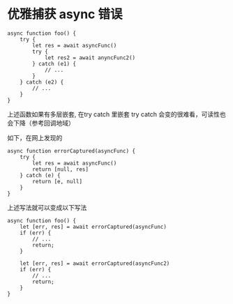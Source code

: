 # 优雅捕获 async 错误

```
async function foo() {
    try {
        let res = await asyncFunc()
        try {
            let res2 = await anyncFunc2()
        } catch (e1) {
            // ...
        }
    } catch (e2) {
        // ...
    }
}
```

上述函数如果有多层嵌套, 在try catch 里嵌套 try catch 会变的很难看，可读性也会下降（参考回调地域）

如下，在网上发现的

```
async function errorCaptured(asyncFunc) {
    try {
        let res = await asyncFunc()
        return [null, res]
    } catch (e) {
        return [e, null]
    }
} 
```


上述写法就可以变成以下写法

```
async function foo() {
    let [err, res] = await errorCaptured(asyncFunc)
    if (err) {
        // ...
        return;
    }
    
    let [err, res] = await errorCaptured(asyncFunc2)
    if (err) {
        // ...
        return;
    }
}
```

